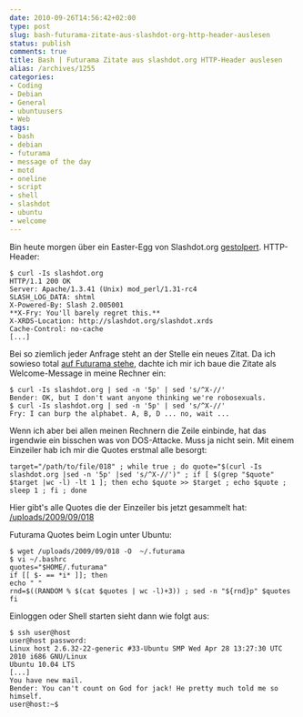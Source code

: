 ```yaml
---
date: 2010-09-26T14:56:42+02:00
type: post
slug: bash-futurama-zitate-aus-slashdot-org-http-header-auslesen
status: publish
comments: true
title: Bash | Futurama Zitate aus slashdot.org HTTP-Header auslesen
alias: /archives/1255
categories:
- Coding
- Debian
- General
- ubuntuusers
- Web
tags:
- bash
- debian
- futurama
- message of the day
- motd
- oneline
- script
- shell
- slashdot
- ubuntu
- welcome
---
```


Bin heute morgen über ein Easter-Egg von Slashdot.org [gestolpert](http://www.eastereggs.svensoltmann.de/content/view/686/26/). HTTP-Header:

```
$ curl -Is slashdot.org
HTTP/1.1 200 OK
Server: Apache/1.3.41 (Unix) mod_perl/1.31-rc4
SLASH_LOG_DATA: shtml
X-Powered-By: Slash 2.005001
**X-Fry: You'll barely regret this.**
X-XRDS-Location: http://slashdot.org/slashdot.xrds
Cache-Control: no-cache
[...]
```


Bei so ziemlich jeder Anfrage steht an der Stelle ein neues Zitat. Da ich sowieso total [auf Futurama stehe](/archives/995), dachte ich mir ich baue die Zitate als Welcome-Message in meine Rechner ein:

```
$ curl -Is slashdot.org | sed -n '5p' | sed 's/^X-//'
Bender: OK, but I don't want anyone thinking we're robosexuals.
$ curl -Is slashdot.org | sed -n '5p' | sed 's/^X-//'
Fry: I can burp the alphabet. A, B, D ... no, wait ...
```


Wenn ich aber bei allen meinen Rechnern die Zeile einbinde, hat das irgendwie ein bisschen was von DOS-Attacke. Muss ja nicht sein. Mit einem Einzeiler hab ich mir die Quotes erstmal alle besorgt:




    target="/path/to/file/018" ; while true ; do quote="$(curl -Is slashdot.org |sed -n '5p' |sed 's/^X-//')" ; if [ $(grep "$quote" $target |wc -l) -lt 1 ]; then echo $quote >> $target ; echo $quote ; sleep 1 ; fi ; done




Hier gibt's alle Quotes die der Einzeiler bis jetzt gesammelt hat: [/uploads/2009/09/018](/uploads/2009/09/018)

Futurama Quotes beim Login unter Ubuntu:

```
$ wget /uploads/2009/09/018 -O  ~/.futurama
$ vi ~/.bashrc
quotes="$HOME/.futurama"
if [[ $- == *i* ]]; then
echo " "
rnd=$((RANDOM % $(cat $quotes | wc -l)+3)) ; sed -n "${rnd}p" $quotes
fi
```


Einloggen oder Shell starten sieht dann wie folgt aus:

```
$ ssh user@host
user@host password:
Linux host 2.6.32-22-generic #33-Ubuntu SMP Wed Apr 28 13:27:30 UTC 2010 i686 GNU/Linux
Ubuntu 10.04 LTS
[...]
You have new mail.
Bender: You can't count on God for jack! He pretty much told me so himself.
user@host:~$
```

